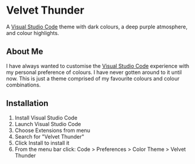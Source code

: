 # Velvet Thunder

A [Visual Studio Code](https://code.visualstudio.com/) theme with dark colours, a deep purple atmosphere, and colour highlights.

## About Me

I have always wanted to customise the [Visual Studio Code](https://code.visualstudio.com/) experience with my personal preference of colours. I have never gotten around to it until now. This is just a theme comprised of my favourite colours and colour combinations.

## Installation

1. Install Visual Studio Code
2. Launch Visual Studio Code
3. Choose Extensions from menu
4. Search for "Velvet Thunder"
5. Click Install to install it
6. From the menu bar click: Code > Preferences > Color Theme > Velvet Thunder
